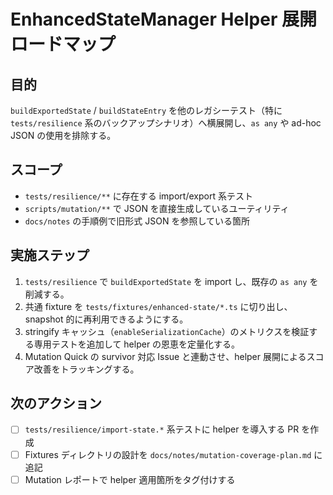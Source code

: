 # EnhancedStateManager Helper 展開ロードマップ

## 目的
`buildExportedState` / `buildStateEntry` を他のレガシーテスト（特に `tests/resilience` 系のバックアップシナリオ）へ横展開し、`as any` や ad-hoc JSON の使用を排除する。

## スコープ
- `tests/resilience/**` に存在する import/export 系テスト
- `scripts/mutation/**` で JSON を直接生成しているユーティリティ
- `docs/notes` の手順例で旧形式 JSON を参照している箇所

## 実施ステップ
1. `tests/resilience` で `buildExportedState` を import し、既存の `as any` を削減する。
2. 共通 fixture を `tests/fixtures/enhanced-state/*.ts` に切り出し、snapshot 的に再利用できるようにする。
3. stringify キャッシュ（`enableSerializationCache`）のメトリクスを検証する専用テストを追加して helper の恩恵を定量化する。
4. Mutation Quick の survivor 対応 Issue と連動させ、helper 展開によるスコア改善をトラッキングする。

## 次のアクション
- [ ] `tests/resilience/import-state.*` 系テストに helper を導入する PR を作成
- [ ] Fixtures ディレクトリの設計を `docs/notes/mutation-coverage-plan.md` に追記
- [ ] Mutation レポートで helper 適用箇所をタグ付けする
